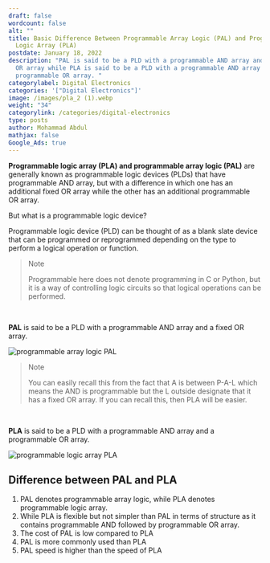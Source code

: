 ```yaml
---
draft: false
wordcount: false
alt: ""
title: Basic Difference Between Programmable Array Logic (PAL) and Programmable
  Logic Array (PLA)
postdate: January 18, 2022
description: "PAL is said to be a PLD with a programmable AND array and a fixed
  OR array while PLA is said to be a PLD with a programmable AND array and a
  programmable OR array. "
categorylabel: Digital Electronics
categories: '["Digital Electronics"]'
image: /images/pla_2 (1).webp
weight: "34"
categorylink: /categories/digital-electronics
type: posts
author: Mohammad Abdul
mathjax: false
Google_Ads: true
---
```

**Programmable logic array (PLA) and programmable array logic (PAL)** are generally known as programmable logic devices (PLDs) that have programmable AND array, but with a difference in which one has an additional fixed OR array while the other has an additional programmable OR array. 

But what is a programmable logic device?

Programmable logic device (PLD) can be thought of as a blank slate device that can be programmed or reprogrammed depending on the type to perform a logical operation or function.

<blockquote class="blockquote">
<p class="little-nugget">Note</p>
<p class="quote-text">Programmable here does not denote programming in C or Python, but it is a way of controlling logic circuits so that logical operations can be performed.</p></blockquote>
<br>

 **PAL** is said to be a PLD with a programmable AND array and a fixed OR array.

<img loading="lazy" src="/images/pla_1 (1).webp" alt="programmable array logic PAL">

<blockquote class="blockquote">
<p class="little-nugget">Note</p>
<p class="quote-text">You can easily recall this from the fact that A is between P-A-L which means the AND is programmable but the L outside designate that it has a fixed OR array. If you can recall this, then PLA will be easier.</p></blockquote>
<br>

 **PLA** is said to be a PLD with a programmable AND array and a programmable OR array.

<img loading="lazy" src="/images/pla_2 (1).webp" alt="programmable logic array PLA">

## Difference between PAL and PLA

1. PAL denotes programmable array logic, while PLA denotes programmable logic array.
2. While PLA is flexible but not simpler than PAL in terms of structure as it contains programmable AND followed by programmable OR array.
3. The cost of PAL is low compared to PLA
4. PAL is more commonly used than PLA
5. PAL speed is higher than the speed of PLA